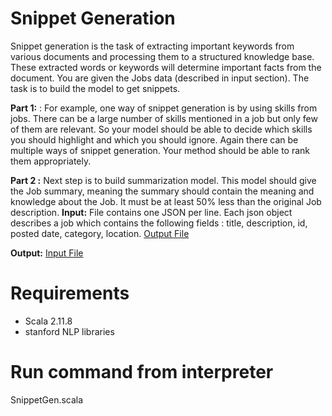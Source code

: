 # Snippet Generation
Snippet generation is the task of extracting important keywords from various documents and
processing them to a structured knowledge base. These extracted words or keywords will
determine important facts from the document. You are given the Jobs data (described in input
section). The task is to build the model to get snippets.

**Part 1:** : For example, one way of snippet generation is by using skills from jobs. There can be a
large number of skills mentioned in a job but only few of them are relevant. So your model
should be able to decide which skills you should highlight and which you should ignore. Again
there can be multiple ways of snippet generation. Your method should be able to rank them
appropriately.

**Part 2 :** Next step is to build summarization model. This model should give the Job summary,
meaning the summary should contain the meaning and knowledge about the Job. It must be at
least 50% less than the original Job description.
**Input:**
File contains one JSON per line. Each json object describes a job which contains the following
fields : title, description, id, posted date, category, location.
[Output File](https://github.com/rkota/Phenom/blob/master/src/main/resources/jobs.json)


**Output:**
[Input File](https://github.com/rkota/Phenom/blob/master/src/main/resources/jobs_summery.txt)

# Requirements

* Scala 2.11.8
* stanford NLP libraries

# Run command from interpreter
 SnippetGen.scala


